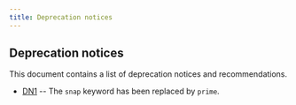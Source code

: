 ```yaml
---
title: Deprecation notices
---
```

## Deprecation notices

This document contains a list of deprecation notices and recommendations.

- [DN1](/deprecation-notices/dn1) -- The `snap` keyword has been replaced by `prime`.
